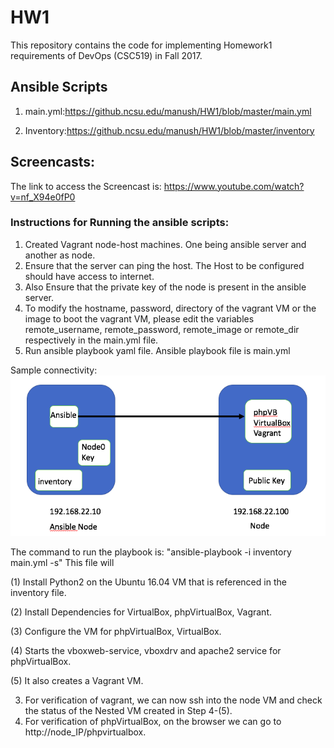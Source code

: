 # HW1
This repository contains the code for implementing Homework1 requirements of DevOps (CSC519) in Fall 2017.

## Ansible Scripts

1. main.yml:https://github.ncsu.edu/manush/HW1/blob/master/main.yml

2. Inventory:https://github.ncsu.edu/manush/HW1/blob/master/inventory


## Screencasts: 

The link to access the Screencast is: https://www.youtube.com/watch?v=nf_X94e0fP0


### Instructions for Running the ansible scripts:

1. Created Vagrant node-host machines. One being ansible server and another as node.
2. Ensure that the server can ping the host. The Host to be configured should have access to internet.
3. Also Ensure that the private key of the node is present in the ansible server.
4. To modify the hostname, password, directory of the vagrant VM or the image to boot the vagrant VM, please edit the variables remote_username, remote_password,  remote_image or remote_dir respectively in the main.yml file.
4. Run ansible playbook yaml file. Ansible playbook file is main.yml

Sample connectivity:
![Alt text](sample_topology.png?raw=true "Sample Topology for ansible and remote node")

The command to run the playbook is: "ansible-playbook -i inventory main.yml -s"
This file will

(1) Install Python2 on the Ubuntu 16.04 VM that is referenced in the inventory file.

(2) Install Dependencies for VirtualBox, phpVirtualBox, Vagrant.

(3) Configure the VM for phpVirtualBox, VirtualBox.

(4) Starts the vboxweb-service, vboxdrv and apache2 service for phpVirtualBox.

(5) It also creates a Vagrant VM.

3. For verification of vagrant, we can now ssh into the node VM and check the status of the Nested VM created in Step 4-(5).
4. For verification of phpVirtualBox, on the browser we can go to http://node_IP/phpvirtualbox.

